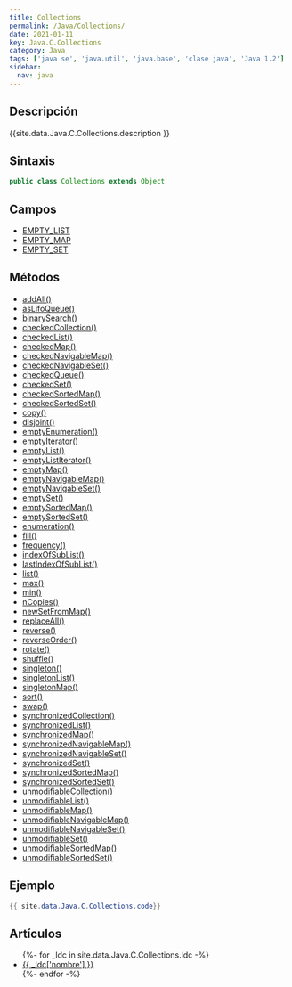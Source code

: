 ```yaml
---
title: Collections
permalink: /Java/Collections/
date: 2021-01-11
key: Java.C.Collections
category: Java
tags: ['java se', 'java.util', 'java.base', 'clase java', 'Java 1.2']
sidebar: 
  nav: java
---
```


## Descripción
{{site.data.Java.C.Collections.description }}

## Sintaxis
~~~java
public class Collections extends Object
~~~

## Campos
* [EMPTY_LIST](/Java/Collections/EMPTY_LIST)
* [EMPTY_MAP](/Java/Collections/EMPTY_MAP)
* [EMPTY_SET](/Java/Collections/EMPTY_SET)

## Métodos
* [addAll()](/Java/Collections/addAll)
* [asLifoQueue()](/Java/Collections/asLifoQueue)
* [binarySearch()](/Java/Collections/binarySearch)
* [checkedCollection()](/Java/Collections/checkedCollection)
* [checkedList()](/Java/Collections/checkedList)
* [checkedMap()](/Java/Collections/checkedMap)
* [checkedNavigableMap()](/Java/Collections/checkedNavigableMap)
* [checkedNavigableSet()](/Java/Collections/checkedNavigableSet)
* [checkedQueue()](/Java/Collections/checkedQueue)
* [checkedSet()](/Java/Collections/checkedSet)
* [checkedSortedMap()](/Java/Collections/checkedSortedMap)
* [checkedSortedSet()](/Java/Collections/checkedSortedSet)
* [copy()](/Java/Collections/copy)
* [disjoint()](/Java/Collections/disjoint)
* [emptyEnumeration()](/Java/Collections/emptyEnumeration)
* [emptyIterator()](/Java/Collections/emptyIterator)
* [emptyList()](/Java/Collections/emptyList)
* [emptyListIterator()](/Java/Collections/emptyListIterator)
* [emptyMap()](/Java/Collections/emptyMap)
* [emptyNavigableMap()](/Java/Collections/emptyNavigableMap)
* [emptyNavigableSet()](/Java/Collections/emptyNavigableSet)
* [emptySet()](/Java/Collections/emptySet)
* [emptySortedMap()](/Java/Collections/emptySortedMap)
* [emptySortedSet()](/Java/Collections/emptySortedSet)
* [enumeration()](/Java/Collections/enumeration)
* [fill()](/Java/Collections/fill)
* [frequency()](/Java/Collections/frequency)
* [indexOfSubList()](/Java/Collections/indexOfSubList)
* [lastIndexOfSubList()](/Java/Collections/lastIndexOfSubList)
* [list()](/Java/Collections/list)
* [max()](/Java/Collections/max)
* [min()](/Java/Collections/min)
* [nCopies()](/Java/Collections/nCopies)
* [newSetFromMap()](/Java/Collections/newSetFromMap)
* [replaceAll()](/Java/Collections/replaceAll)
* [reverse()](/Java/Collections/reverse)
* [reverseOrder()](/Java/Collections/reverseOrder)
* [rotate()](/Java/Collections/rotate)
* [shuffle()](/Java/Collections/shuffle)
* [singleton()](/Java/Collections/singleton)
* [singletonList()](/Java/Collections/singletonList)
* [singletonMap()](/Java/Collections/singletonMap)
* [sort()](/Java/Collections/sort)
* [swap()](/Java/Collections/swap)
* [synchronizedCollection()](/Java/Collections/synchronizedCollection)
* [synchronizedList()](/Java/Collections/synchronizedList)
* [synchronizedMap()](/Java/Collections/synchronizedMap)
* [synchronizedNavigableMap()](/Java/Collections/synchronizedNavigableMap)
* [synchronizedNavigableSet()](/Java/Collections/synchronizedNavigableSet)
* [synchronizedSet()](/Java/Collections/synchronizedSet)
* [synchronizedSortedMap()](/Java/Collections/synchronizedSortedMap)
* [synchronizedSortedSet()](/Java/Collections/synchronizedSortedSet)
* [unmodifiableCollection()](/Java/Collections/unmodifiableCollection)
* [unmodifiableList()](/Java/Collections/unmodifiableList)
* [unmodifiableMap()](/Java/Collections/unmodifiableMap)
* [unmodifiableNavigableMap()](/Java/Collections/unmodifiableNavigableMap)
* [unmodifiableNavigableSet()](/Java/Collections/unmodifiableNavigableSet)
* [unmodifiableSet()](/Java/Collections/unmodifiableSet)
* [unmodifiableSortedMap()](/Java/Collections/unmodifiableSortedMap)
* [unmodifiableSortedSet()](/Java/Collections/unmodifiableSortedSet)

## Ejemplo
~~~java
{{ site.data.Java.C.Collections.code}}
~~~

## Artículos
<ul>
{%- for _ldc in site.data.Java.C.Collections.ldc -%}
   <li>
       <a href="{{_ldc['url'] }}">{{ _ldc['nombre'] }}</a>
   </li>
{%- endfor -%}
</ul>

